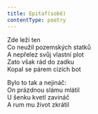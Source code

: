 ```yaml
---
title: Epitaf(sobě)
contentType: poetry
---
```


<section>

Zde leží ten  
Co neužil pozemských statků  
A nepřelez svůj vlastní plot  
Zato však rád do zadku  
Kopal se párem cizích bot

</section>

<section>

Bylo to tak a nejináč:  
On prázdnou slámu mlátil  
U šenku kvetl zavináč  
A rum mu život zkrátil

</section>
